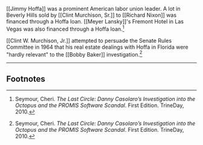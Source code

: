 [[Jimmy Hoffa]] was a prominent American labor union leader. A lot in Beverly Hills sold by [[Clint Murchison, Sr.]] to [[Richard Nixon]] was financed through a Hoffa loan. [[Meyer Lansky]]'s Fremont Hotel in Las Vegas was also financed through a Hoffa loan.[^1]

[[Clint W. Murchison, Jr.]] attempted to persuade the Senate Rules Committee in 1964 that his real estate dealings with Hoffa in Florida were "hardly relevant" to the [[Bobby Baker]] investigation.[^1]

---
## Footnotes

[^1]: Seymour, Cheri. *The Last Circle: Danny Casolaro’s Investigation into the Octopus and the PROMIS Software Scandal*. First Edition. TrineDay, 2010.